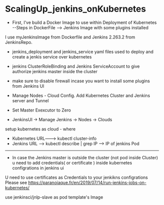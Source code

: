 # ScalingUp_jenkins_onKubernetes

* First, I've build a Docker Image to use within Deployment of Kubernetes
--Steps in DockerFile --> Jenkins Image with some plugins installed 

I use myJenkinsImage from Dockerfile and Jenkins 2.263.2 from JenkinsRepo. 

* jenkins_deployment and jenkins_service yaml files used to deploy and create a jenkis service over kubernetes

* jenkins ClusterRoleBinding and Jenkins ServiceAccount to give authorize jenkins master inside the cluster

* make sure to disable firewall incase you want to install some plugins from Jenkins UI

* Manage Nodes - Cloud Config. 
  Add Kubernetes Cluster and Jenkins server and Tunnel


* Set Master Exexcutor to Zero

* JenkinsUI -> Manage Jenkins -> Nodes -> Clouds 

setup kubernetes as cloud - where
 * Kubernetes URL---> kubectl cluster-info 
 * Jenkins URL --> kubectl describe <JenkinsPod> | grep IP  --> IP of jenkins Pod





-------------------------------------



* In case the Jenkins master is outside the cluster (not pod inside Cluster)
	u need to add credentials( or certificate ) inside kubernetes configrations in jenkins ui

U need to use certificates as Credentials to your jenkikns configrations
Please see https://paranoiaque.fr/en/2019/07/14/run-jenkins-jobs-on-kubernetes/

use jenkinsci/jnlp-slave as pod template's Image
